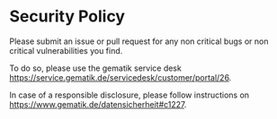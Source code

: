 # Security Policy

Please submit an issue or pull request for any non critical bugs
or non critical vulnerabilities you find.

To do so, please use the gematik service desk https://service.gematik.de/servicedesk/customer/portal/26. 

In case of a responsible disclosure, please follow instructions
on https://www.gematik.de/datensicherheit#c1227.